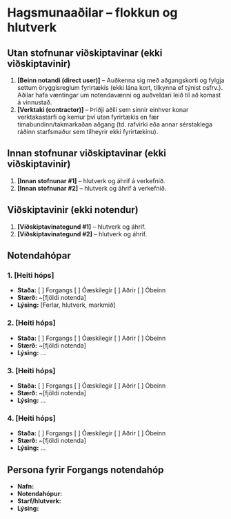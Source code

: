 # Hagsmunaaðilar – flokkun og hlutverk

<!-- 
Fyrir hvern notendahóp skal skrá:
- Nafn hóps (name)
- Staða (status): haka við "Kjörinn" eða "Óhagstæður" ef við á. Aðrir hópar eru ómerktir. 
  (Hópar sem eru hunsaðir þurfa ekki að vera með í skjalinu.)
- Stærð (size): áætlaður fjöldi notenda í hópnum
- Lýsing (description): tilgangur hópsins, helstu ferlar og hlutverk í verkefninu
-->

## Utan stofnunar viðskiptavinar (ekki viðskiptavinir)
1. **[Beinn notandi (direct user)]** – Auðkenna sig með aðgangskorti og fylgja settum öryggisreglum fyrirtækis (ekki lána kort, tilkynna ef týnist osfrv.). Aðilar hafa væntingar um notendavænni og auðveldari leið til að komast á vinnustað.
2. **[Verktaki (contractor)]** – Þriðji aðili sem sinnir einhver konar verktakastarfi og kemur því utan fyrirtækis en fær tímabundinn/takmarkaðan aðgang (td. rafvirki eða annar sérstaklega ráðinn starfsmaður sem tilheyrir ekki fyrirtækinu).

## Innan stofnunar viðskiptavinar (ekki viðskiptavinir)
1. **[Innan stofnunar #1]** – hlutverk og áhrif á verkefnið.
2. **[Innan stofnunar  #2]** – hlutverk og áhrif á verkefnið.


## Viðskiptavinir (ekki notendur)
1. **[Viðskiptavinategund #1]** – hlutverk og áhrif.
2. **[Viðskiptavinategund #2]** – hlutverk og áhrif.

## Notendahópar

### 1. [Heiti hóps]
- **Staða:** [ ] Forgangs  [ ] Óæskilegir  [ ] Aðrir  [ ] Óbeinn  
- **Stærð:** ~[fjöldi notenda]  
- **Lýsing:** [Ferlar, hlutverk, markmið]

### 2. [Heiti hóps]
- **Staða:** [ ] Forgangs   [ ] Óæskilegir  [ ] Aðrir  [ ] Óbeinn  
- **Stærð:** ~[fjöldi notenda]  
- **Lýsing:** …

### 3. [Heiti hóps]
- **Staða:** [ ] Forgangs   [ ] Óæskilegir  [ ] Aðrir  [ ] Óbeinn  
- **Stærð:** ~[fjöldi notenda]  
- **Lýsing:** …

### 4. [Heiti hóps]
- **Staða:** [ ] Forgangs   [ ] Óæskilegir  [ ] Aðrir [ ] Óbeinn  
- **Stærð:** ~[fjöldi notenda]  
- **Lýsing:** …

## Persona fyrir Forgangs  notendahóp
<!--
Persóna getur komið í stað raunverulegs notendafulltrúa þegar hann er 
ekki tiltækur. Þá getur BA hugsað sér slíkan notanda við að framkvæma verk 
eða velja, og þannig búið til upphafspunkt fyrir kröfur sem síðar eru sannreyndar 
með notendum.

Upplýsingar um persónu fyrir viðskiptavin geta innihaldið félags- og 
lýðfræðilega eiginleika, hegðun, óskir og pirrandi þætti. 
Mikilvægt er að tryggja að persónur séu raunverulega fulltrúar viðkomandi 
notendahóps, byggt á markaðs-, lýðfræðilegum og þjóðfræðilegum rannsóknum
-->
<!--
Dæmi bls. 107
Fred, 41, has been a chemist at Contoso Pharmaceuticals since he received his Ph.D.
14 years ago. He doesn’t have much patience with computers. Fred usually works
on two projects at a time in related chemical areas. His lab contains approximately
300 bottles of chemicals and gas cylinders. On an average day, he’ll need four new
chemicals from the stockroom. Two of these will be commercial chemicals in stock,
one will need to be ordered, and one will come from the supply of proprietary Contoso
chemical samples. On occasion, Fred will need a hazardous chemical that requires
special training for safe handling. When he buys a chemical for the first time, Fred
wants the material safety data sheet emailed to him automatically. Each year, Fred will
synthesize about 20 new proprietary chemicals to go into the stockroom. Fred wants
a report of his chemical usage for the previous month to be generated automatically
and sent to him by email so that he can monitor his chemical exposure.
--> 
- **Nafn:**
- **Notendahópur:**
- **Starf/hlutverk:**
- **Lýsing:**
